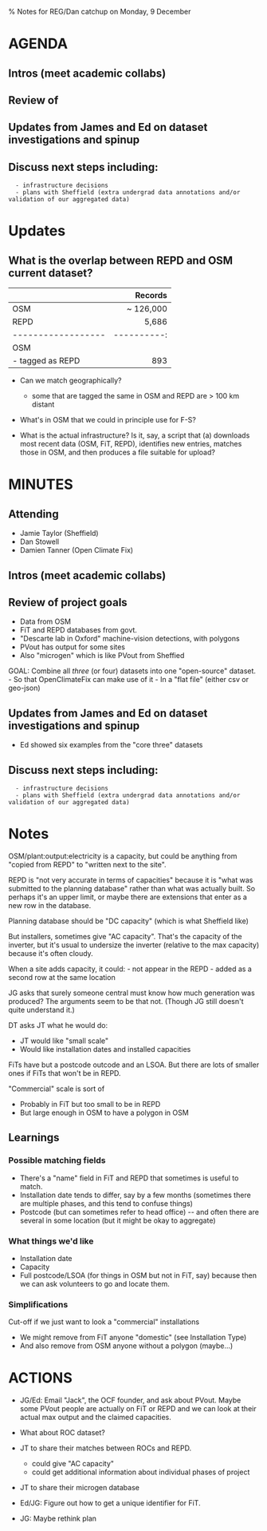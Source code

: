 % Notes for REG/Dan catchup on Monday, 9 December


# AGENDA

## Intros (meet academic collabs)
## Review of 
## Updates from James and Ed on dataset investigations and spinup
## Discuss next steps including:
      - infrastructure decisions
      - plans with Sheffield (extra undergrad data annotations and/or validation of our aggregated data)

# Updates

## What is the overlap between REPD and OSM current dataset?

|                  |   Records |
|------------------|----------:|
| OSM              | ~ 126,000 |
| REPD             |     5,686 |
|------------------|----------:|
| OSM              |           |
| - tagged as REPD |       893 |


- Can we match geographically? 
  - some that are tagged the same in OSM and REPD are > 100 km distant
  
- What's in OSM that we could in principle use for F-S?

- What is the actual infrastructure? Is it, say, a script that (a) downloads most recent data (OSM,
  FiT, REPD), identifies new entries, matches those in OSM, and then produces a file suitable for
  upload?
  
# MINUTES

## Attending 

- Jamie Taylor (Sheffield)
- Dan Stowell
- Damien Tanner (Open Climate Fix)




## Intros (meet academic collabs)
## Review of project goals

- Data from OSM
- FiT and REPD databases from govt.
- "Descarte lab in Oxford" machine-vision detections, with polygons
- PVout has output for some sites
- Also "microgen" which is like PVout from Sheffied

GOAL: Combine all *three* (or four) datasets into one "open-source" dataset.
    - So that OpenClimateFix can make use of it
    - In a "flat file" (either csv or geo-json)
    
## Updates from James and Ed on dataset investigations and spinup

- Ed showed six examples from the "core three" datasets

## Discuss next steps including:
      - infrastructure decisions
      - plans with Sheffield (extra undergrad data annotations and/or validation of our aggregated data)

# Notes

OSM/plant:output:electricity is a capacity, but could be anything from "copied
from REPD" to "written next to the site".

REPD is "not very accurate in terms of capacities" because it is "what was
submitted to the planning database" rather than what was actually built. So
perhaps it's an upper limit, or maybe there are extensions that enter as a new
row in the database. 

Planning database should be "DC capacity" (which is what Sheffield like)

But installers, sometimes give "AC capacity". That's the capacity of the
inverter, but it's usual to undersize the inverter (relative to the max
capacity) because it's often cloudy.

When a site adds capacity, it could:
    - not appear in the REPD 
    - added as a second row at the same location

JG asks that surely someone central must know how much generation was produced?
The arguments seem to be that not. (Though JG still doesn't quite understand
it.)

DT asks JT what he would do:
 - JT would like "small scale"
 - Would like installation dates and installed capacities

FiTs have but a postcode outcode and an LSOA. But there are lots of smaller ones
if FiTs that won't be in REPD.

"Commercial" scale is sort of 
 - Probably in FiT but too small to be in REPD
 - But large enough in OSM to have a polygon in OSM



## Learnings

### Possible matching fields

- There's a "name" field in FiT and REPD that sometimes is useful to match.
- Installation date tends to differ, say by a few months (sometimes there are
  multiple phases, and this tend to confuse things)
- Postcode (but can sometimes refer to head office) -- and often there are
  several in some location (but it might be okay to aggregate)


### What things we'd like

- Installation date
- Capacity
- Full postcode/LSOA (for things in OSM but not in FiT, say) because then we can
  ask volunteers to go and locate them.

### Simplifications

Cut-off if we just want to look a "commercial" installations
  - We might remove from FiT anyone "domestic" (see Installation Type) 
  - And also remove from OSM anyone without a polygon (maybe...)


# ACTIONS

* JG/Ed: Email "Jack", the OCF founder, and ask about PVout. Maybe some PVout people are
  actually on FiT or REPD and we can look at their actual max output and the
  claimed capacities.
  
* What about ROC dataset?

* JT to share their matches between ROCs and REPD.
  - could give "AC capacity"
  - could get additional information about individual phases of project

* JT to share their microgen database

* Ed/JG: Figure out how to get a unique identifier for FiT.

* JG: Maybe rethink plan


